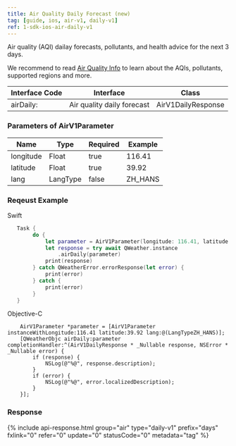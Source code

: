 ```yaml
---
title: Air Quality Daily Forecast (new)
tag: [guide, ios, air-v1, daily-v1]
ref: 1-sdk-ios-air-daily-v1
---
```


Air quality (AQI) dailay forecasts, pollutants, and health advice for the next 3 days.

We recommend to read [Air Quality Info](/en/docs/resource/air-info/) to learn about the AQIs, pollutants, supported regions and more.

| Interface Code | Interface                         | Class       |
| --------------- | ---------------------------- | ------------ |
| airDaily: | Air quality daily forecast     | AirV1DailyResponse |

### Parameters of AirV1Parameter

| Name   | Type | Required | Example |
| -------- | -------- | ---- | ------ |
| longitude | Float | true | 116.41 |
| latitude | Float | true | 39.92 |
| lang | LangType | false | ZH_HANS |

### Reqeust Example

Swift

```swift
   Task {
        do {
            let parameter = AirV1Parameter(longitude: 116.41, latitude: 39.92)
            let response = try await QWeather.instance
                .airDaily(parameter)
            print(response)
        } catch QWeatherError.errorResponse(let error) {
            print(error)
        } catch {
            print(error)
        }
   }
```

Objective-C

```objc
    AirV1Parameter *parameter = [AirV1Parameter instanceWithLongitude:116.41 latitude:39.92 lang:@(LangTypeZH_HANS)];
    [QWeatherObjc airDaily:parameter completionHandler:^(AirV1DailyResponse * _Nullable response, NSError * _Nullable error) {
        if (response) {
            NSLog(@"%@", response.description);
        }
        if (error) {
            NSLog(@"%@", error.localizedDescription);
        }
    }];
```

### Response

{% include api-response.html group="air" type="daily-v1" prefix="days" fxlink="0" refer="0" update="0" statusCode="0" metadata="tag"  %}
